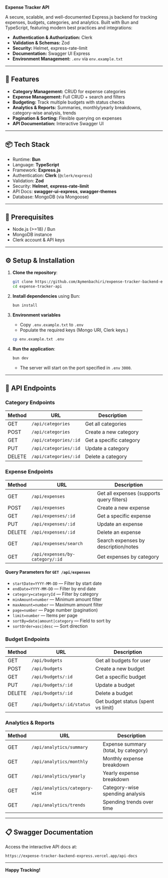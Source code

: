**Expense Tracker API**

A secure, scalable, and well-documented Express.js backend for tracking expenses, budgets, categories, and analytics. Built with Bun and TypeScript, featuring modern best practices and integrations:

- **Authentication & Authorization:** Clerk
- **Validation & Schemas:** Zod
- **Security:** Helmet, express-rate-limit
- **Documentation:** Swagger UI Express
- **Environment Management:** `.env` via `env.example.txt`

---

## 🚀 Features

- **Category Management:** CRUD for expense categories
- **Expense Management:** Full CRUD + search and filters
- **Budgeting:** Track multiple budgets with status checks
- **Analytics & Reports:** Summaries, monthly/yearly breakdowns, category-wise analysis, trends
- **Pagination & Sorting:** Flexible querying on expenses
- **API Documentation:** Interactive Swagger UI

---

## 📦 Tech Stack

- Runtime: **Bun**
- Language: **TypeScript**
- Framework: **Express.js**
- Authentication: **Clerk** (`@clerk/express`)
- Validation: **Zod**
- Security: **Helmet**, **express-rate-limit**
- API Docs: **swagger-ui-express**, **swagger-themes**
- Database: MongoDB (via Mongoose)

---

## 🔧 Prerequisites

- Node.js (>=18) / Bun
- MongoDB instance
- Clerk account & API keys

---

## ⚙️ Setup & Installation

1. **Clone the repository**:

   ```bash
   git clone https://github.com/Aymenbachiri/expense-tracker-backend-express.git
   cd expense-tracker-api
   ```

2. **Install dependencies** using Bun:

   ```bash
   bun install
   ```

3. **Environment variables**
   - Copy `.env.example.txt` to `.env`
   - Populate the required keys (Mongo URI, Clerk keys.)

   ```bash
   cp env.example.txt .env
   ```

4. **Run the application**:

   ```bash
   bun dev
   ```
   - The server will start on the port specified in `.env` `3000`.

---

## 📖 API Endpoints

### Category Endpoints

| Method | URL                   | Description             |
| ------ | --------------------- | ----------------------- |
| GET    | `/api/categories`     | Get all categories      |
| POST   | `/api/categories`     | Create a new category   |
| GET    | `/api/categories/:id` | Get a specific category |
| PUT    | `/api/categories/:id` | Update a category       |
| DELETE | `/api/categories/:id` | Delete a category       |

### Expense Endpoints

| Method | URL                             | Description                               |
| ------ | ------------------------------- | ----------------------------------------- |
| GET    | `/api/expenses`                 | Get all expenses (supports query filters) |
| POST   | `/api/expenses`                 | Create a new expense                      |
| GET    | `/api/expenses/:id`             | Get a specific expense                    |
| PUT    | `/api/expenses/:id`             | Update an expense                         |
| DELETE | `/api/expenses/:id`             | Delete an expense                         |
| GET    | `/api/expenses/search`          | Search expenses by description/notes      |
| GET    | `/api/expenses/by-category/:id` | Get expenses by category                  |

#### Query Parameters for `GET /api/expenses`

- `startDate=YYYY-MM-DD` — Filter by start date
- `endDate=YYYY-MM-DD` — Filter by end date
- `category=categoryId` — Filter by category
- `minAmount=number` — Minimum amount filter
- `maxAmount=number` — Maximum amount filter
- `page=number` — Page number (pagination)
- `limit=number` — Items per page
- `sortBy=date|amount|category` — Field to sort by
- `sortOrder=asc|desc` — Sort direction

### Budget Endpoints

| Method | URL                       | Description                        |
| ------ | ------------------------- | ---------------------------------- |
| GET    | `/api/budgets`            | Get all budgets for user           |
| POST   | `/api/budgets`            | Create a new budget                |
| GET    | `/api/budgets/:id`        | Get a specific budget              |
| PUT    | `/api/budgets/:id`        | Update a budget                    |
| DELETE | `/api/budgets/:id`        | Delete a budget                    |
| GET    | `/api/budgets/:id/status` | Get budget status (spent vs limit) |

### Analytics & Reports

| Method | URL                            | Description                          |
| ------ | ------------------------------ | ------------------------------------ |
| GET    | `/api/analytics/summary`       | Expense summary (total, by category) |
| GET    | `/api/analytics/monthly`       | Monthly expense breakdown            |
| GET    | `/api/analytics/yearly`        | Yearly expense breakdown             |
| GET    | `/api/analytics/category-wise` | Category-wise spending analysis      |
| GET    | `/api/analytics/trends`        | Spending trends over time            |

---

## 📋 Swagger Documentation

Access the interactive API docs at:

```
https://expense-tracker-backend-express.vercel.app/api-docs
```

---

**Happy Tracking!**
